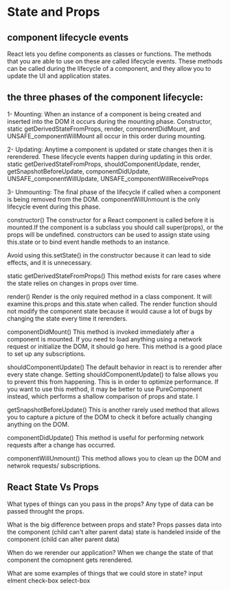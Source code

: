 # State and Props

## component lifecycle events
React lets you define components as classes or functions. The methods that you are able to use on these are called lifecycle events. These methods can be called during the lifecycle of a component, and they allow you to update the UI and application states.

## the three phases of the component lifecycle:

1- Mounting:
When an instance of a component is being created and inserted into the DOM it occurs during the mounting phase. Constructor, static getDerivedStateFromProps, render, componentDidMount, and UNSAFE_componentWillMount all occur in this order during mounting.

2- Updating:
Anytime a component is updated or state changes then it is rerendered. These lifecycle events happen during updating in this order. static getDerivedStateFromProps, shouldComponentUpdate, render, getSnapshotBeforeUpdate, componentDidUpdate, UNSAFE_componentWillUpdate, UNSAFE_componentWillReceiveProps

3- Unmounting:
The final phase of the lifecycle if called when a component is being removed from the DOM. componentWillUnmount is the only lifecycle event during this phase.

constructor()
The constructor for a React component is called before it is mounted.If the component is a subclass you should call super(props), or the props will be undefined. constructors can be used to assign state using this.state or to bind event handle methods to an instance.

Avoid using this.setState() in the constructor because it can lead to side effects, and it is unnecessary.

static getDerivedStateFromProps()
This method exists for rare cases where the state relies on changes in props over time.

render()
Render is the only required method in a class component. It will examine this.props and this.state when called. The render function should not modify the component state because it would cause a lot of bugs by changing the state every time it rerenders.

componentDidMount()
This method is invoked immediately after a component is mounted. If you need to load anything using a network request or initialize the DOM, it should go here. This method is a good place to set up any subscriptions.

shouldComponentUpdate()
The default behavior in react is to rerender after every state change. Setting shouldComponentUpdate() to false allows you to prevent this from happening. This is in order to optimize performance. If you want to use this method, it may be better to use PureComponent instead, which performs a shallow comparison of props and state. I

getSnapshotBeforeUpdate()
This is another rarely used method that allows you to capture a picture of the DOM to check it before actually changing anything on the DOM.

componentDidUpdate()
This method is useful for performing network requests after a change has occurred.

componentWillUnmount()
This method allows you to clean up the DOM and netwrok requests/ subscriptions.

## React State Vs Props

What types of things can you pass in the props?
Any type of data can be passed throught the props.

What is the big difference between props and state?
Props passes data into the component (child can't alter parent  data)
state is handeled inside of the component (child can alter parent  data)

When do we rerender our application?
When we change the state of that component the comopnent gets rerendered.

What are some examples of things that we could store in state?
input elment check-box select-box






